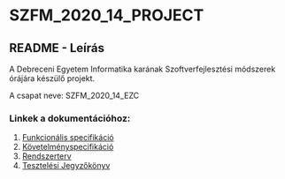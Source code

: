 # SZFM\_2020\_14\_PROJECT

## README - Leírás

A Debreceni Egyetem Informatika karának Szoftverfejlesztési módszerek órájára készülő projekt.

A csapat neve: SZFM\_2020\_14\_EZC

### Linkek a dokumentációhoz:
1. [Funkcionális specifikáció](https://github.com/csabaszekelyhidi/EZC_project/blob/main/Documentation/funkcionalisspecifikacio.md)
2. [Követelményspecifikáció](https://github.com/csabaszekelyhidi/EZC_project/blob/main/Documentation/kovetelmenyspecifikacio.md)
3. [Rendszerterv](https://github.com/csabaszekelyhidi/EZC_project/blob/main/Documentation/rendszerterv.md)
4. [Tesztelési Jegyzőkönyv](https://github.com/csabaszekelyhidi/EZC_project/blob/main/Documentation/tesztelesijegyzokonyv.md)